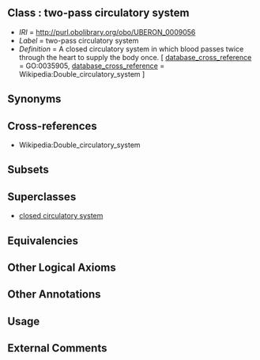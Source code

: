 
## Class : two-pass circulatory system

 * *IRI* = http://purl.obolibrary.org/obo/UBERON_0009056
 * *Label* = two-pass circulatory system
 * *Definition* = A closed circulatory system in which blood passes twice through the heart to supply the body once. [ [database_cross_reference](../../ef/oboInOwl#hasDbXref.md) = GO:0035905, [database_cross_reference](../../ef/oboInOwl#hasDbXref.md) = Wikipedia:Double_circulatory_system ]

## Synonyms


## Cross-references

 * Wikipedia:Double_circulatory_system

## Subsets


## Superclasses

 * [closed circulatory system](../../UBERON/55/UBERON_0009055.md)

## Equivalencies


## Other Logical Axioms


## Other Annotations


## Usage


## External Comments

